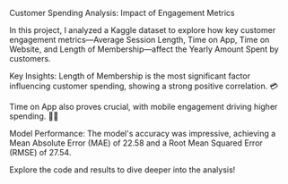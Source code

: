 Customer Spending Analysis: Impact of Engagement Metrics

In this project, I analyzed a Kaggle dataset to explore how key customer engagement metrics—Average Session Length, Time on App, Time on Website, and Length of Membership—affect the Yearly Amount Spent by customers.

Key Insights:
Length of Membership is the most significant factor influencing customer spending, showing a strong positive correlation. 💳

Time on App also proves crucial, with mobile engagement driving higher spending. 📱✨

Model Performance:
The model's accuracy was impressive, achieving a Mean Absolute Error (MAE) of 22.58 and a Root Mean Squared Error (RMSE) of 27.54.

Explore the code and results to dive deeper into the analysis!
